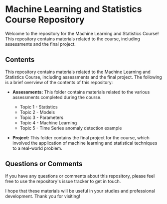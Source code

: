 # Machine Learning and Statistics Course Repository

Welcome to the repository for the Machine Learning and Statistics Course! This repository contains materials related to the course, including assessments and the final project.

## Contents

This repository contains materials related to the Machine Learning and Statistics Course, including assessments and the final project. The following is a brief overview of the contents of this repository:

* **Assessments:** This folder contains materials related to the various assessments completed during the course.
    - Topic 1 - Statistics
    - Topic 2 - Models
    - Topic 3 - Parameters
    - Topic 4 - Machine Learning
    - Topic 5 - Time Series anomaly detection example

* **Project:** This folder contains the final project for the course, which involved the application of machine learning and statistical techniques to a real-world problem.


## Questions or Comments

If you have any questions or comments about this repository, please feel free to use the repository's issue tracker to get in touch.

I hope that these materials will be useful in your studies and professional development. Thank you for visiting!